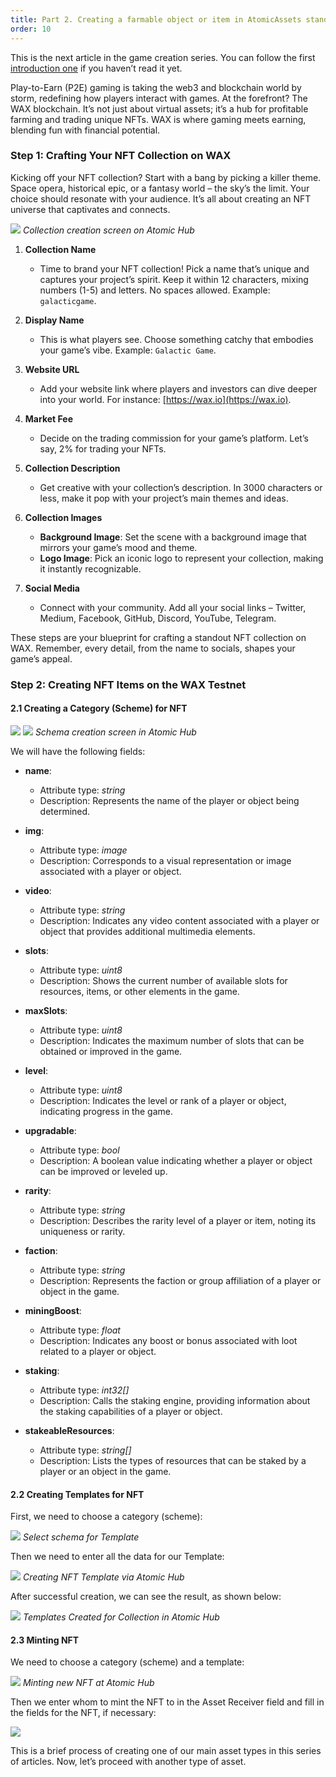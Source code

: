 ```yaml
---
title: Part 2. Creating a farmable object or item in AtomicAssets standard.
order: 10
---
```


This is the next article in the game creation series. You can follow the first [introduction one](/build/tutorials/howto-create_farming_game/Part1) if you haven’t read it yet.

Play-to-Earn (P2E) gaming is taking the web3 and blockchain world by storm, redefining how players interact with games. At the forefront? The WAX blockchain. It’s not just about virtual assets; it’s a hub for profitable farming and trading unique NFTs. WAX is where gaming meets earning, blending fun with financial potential.

### Step 1: Crafting Your NFT Collection on WAX

Kicking off your NFT collection? Start with a bang by picking a killer theme. Space opera, historical epic, or a fantasy world – the sky’s the limit. Your choice should resonate with your audience. It’s all about creating an NFT universe that captivates and connects.

![](/public/assets/images/tutorials/howto-create_farming_game/part2/collection_creation-980x517.png)
*Collection creation screen on Atomic Hub*

1. **Collection Name**
   - Time to brand your NFT collection! Pick a name that’s unique and captures your project’s spirit. Keep it within 12 characters, mixing numbers (1-5) and letters. No spaces allowed. Example: `galacticgame`.

2. **Display Name**
   - This is what players see. Choose something catchy that embodies your game’s vibe. Example: `Galactic Game`.

3. **Website URL**
   - Add your website link where players and investors can dive deeper into your world. For instance: [https://wax.io](https://wax.io).

4. **Market Fee**
   - Decide on the trading commission for your game’s platform. Let’s say, 2% for trading your NFTs.

5. **Collection Description**
   - Get creative with your collection’s description. In 3000 characters or less, make it pop with your project’s main themes and ideas.

6. **Collection Images**
   - **Background Image**: Set the scene with a background image that mirrors your game’s mood and theme.
   - **Logo Image**: Pick an iconic logo to represent your collection, making it instantly recognizable.

7. **Social Media**
   - Connect with your community. Add all your social links – Twitter, Medium, Facebook, GitHub, Discord, YouTube, Telegram.

These steps are your blueprint for crafting a standout NFT collection on WAX. Remember, every detail, from the name to socials, shapes your game’s appeal.

### Step 2: Creating NFT Items on the WAX Testnet

#### 2.1 Creating a Category (Scheme) for NFT

![](/public/assets/images/tutorials/howto-create_farming_game/part2/creatrschema1-980x500.png)
![](/public/assets/images/tutorials/howto-create_farming_game/part2/createschema2-980x504.png)
*Schema creation screen in Atomic Hub*

We will have the following fields:

- **name**:
  - Attribute type: *string*
  - Description: Represents the name of the player or object being determined.

- **img**:
  - Attribute type: *image*
  - Description: Corresponds to a visual representation or image associated with a player or object.

- **video**:
  - Attribute type: *string*
  - Description: Indicates any video content associated with a player or object that provides additional multimedia elements.

- **slots**:
  - Attribute type: *uint8*
  - Description: Shows the current number of available slots for resources, items, or other elements in the game.

- **maxSlots**:
  - Attribute type: *uint8*
  - Description: Indicates the maximum number of slots that can be obtained or improved in the game.

- **level**:
  - Attribute type: *uint8*
  - Description: Indicates the level or rank of a player or object, indicating progress in the game.

- **upgradable**:
  - Attribute type: *bool*
  - Description: A boolean value indicating whether a player or object can be improved or leveled up.

- **rarity**:
  - Attribute type: *string*
  - Description: Describes the rarity level of a player or item, noting its uniqueness or rarity.

- **faction**:
  - Attribute type: *string*
  - Description: Represents the faction or group affiliation of a player or object in the game.

- **miningBoost**:
  - Attribute type: *float*
  - Description: Indicates any boost or bonus associated with loot related to a player or object.

- **staking**:
  - Attribute type: *int32[]*
  - Description: Calls the staking engine, providing information about the staking capabilities of a player or object.

- **stakeableResources**:
  - Attribute type: *string[]*
  - Description: Lists the types of resources that can be staked by a player or an object in the game.

#### 2.2 Creating Templates for NFT

First, we need to choose a category (scheme):

![](/public/assets/images/tutorials/howto-create_farming_game/part2/selectschema-980x222.png)
*Select schema for Template*

Then we need to enter all the data for our Template:

![](/public/assets/images/tutorials/howto-create_farming_game/part2/CreateTemplate1-980x494.png)
*Creating NFT Template via Atomic Hub*

After successful creation, we can see the result, as shown below:

![](/public/assets/images/tutorials/howto-create_farming_game/part2/templateCreated-1024x258.png)
*Templates Created for Collection in Atomic Hub*

#### 2.3 Minting NFT

We need to choose a category (scheme) and a template:

![](/public/assets/images/tutorials/howto-create_farming_game/part2/createtemplate-result-980x476.png)
*Minting new NFT at Atomic Hub*

Then we enter whom to mint the NFT to in the Asset Receiver field and fill in the fields for the NFT, if necessary:

![](/public/assets/images/tutorials/howto-create_farming_game/part2/createtemplate3-1-980x481.png)

This is a brief process of creating one of our main asset types in this series of articles. Now, let’s proceed with another type of asset.